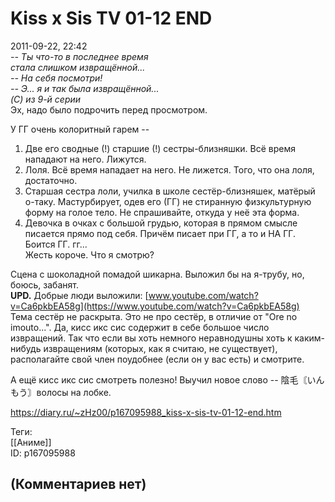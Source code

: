 Kiss x Sis TV 01-12 END
=======================

  
2011-09-22, 22:42  
   *-- Ты что-то в последнее время   
 стала слишком извращённой...   
 -- На себя посмотри!   
 -- Э... я и так была извращённой...   
 (C) из 9-й серии*     
 Эх, надо было подрочить перед просмотром.   
   
 У ГГ очень колоритный гарем --   
 1. Две его сводные (!) старшие (!) сестры-близняшки. Всё время нападают на него. Лижутся.   
 2. Лоля. Всё время нападает на него. Не лижется. Того, что она лоля, достаточно.   
 3. Старшая сестра лоли, училка в школе сестёр-близняшек, матёрый о-таку. Мастурбирует, одев его (ГГ) не стиранную физкультурную форму на голое тело. Не спрашивайте, откуда у неё эта форма.   
 4. Девочка в очках с большой грудью, которая в прямом смысле писается прямо под себя. Причём писает при ГГ, а то и НА ГГ. Боится ГГ. гг...   
 Жесть короче. Что я смотрю?   
   
 Сцена с шоколадной помадой шикарна. Выложил бы на я-трубу, но, боюсь, забанят.   
  **UPD.**  Добрые люди выложили:  [www.youtube.com/watch?v=Ca6pkbEA58g](https://www.youtube.com/watch?v=Ca6pkbEA58g)    
 Тема сестёр не раскрыта. Это не про сестёр, в отличие от "Ore no imouto...". Да, кисс икс сис содержит в себе большое число извращений. Так что если вы хоть немного неравнодушны хоть к каким-нибудь извращениям (которых, как я считаю, не существует), располагайте свой член поудобнее (если он у вас есть) и смотрите.   
   
 А ещё кисс икс сис смотреть полезно! Выучил новое слово -- 陰毛〘いんもう〙волосы на лобке.   
  
<https://diary.ru/~zHz00/p167095988_kiss-x-sis-tv-01-12-end.htm>  
  
Теги:  
[[Аниме]]  
ID: p167095988  


(Комментариев нет)
------------------